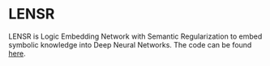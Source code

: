 # LENSR
LENSR is Logic Embedding Network with Semantic Regularization to embed
symbolic knowledge into Deep Neural Networks. The code can be found
[here](https://github.com/ZiweiXU/LENSR).
